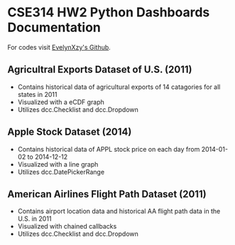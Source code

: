 # CSE314 HW2 Python Dashboards Documentation

For codes visit [EvelynXzy's Github](https://github.com/EvelynXZY/My-First-Python-Dashboard).

## Agricultral Exports Dataset of U.S. (2011)

* Contains historical data of agricultural exports of 14 catagories for all states in 2011
* Visualized with a eCDF graph
* Utilizes dcc.Checklist and dcc.Dropdown


## Apple Stock Dataset (2014)

* Contains historical data of APPL stock price on each day from 2014-01-02 to 2014-12-12
* Visualized with a line graph
* Utilizes dcc.DatePickerRange

## American Airlines Flight Path Dataset (2011)

* Contains airport location data and historical AA flight path data in the U.S. in 2011
* Visualized with chained callbacks
* Utilizes dcc.Checklist and dcc.Dropdown